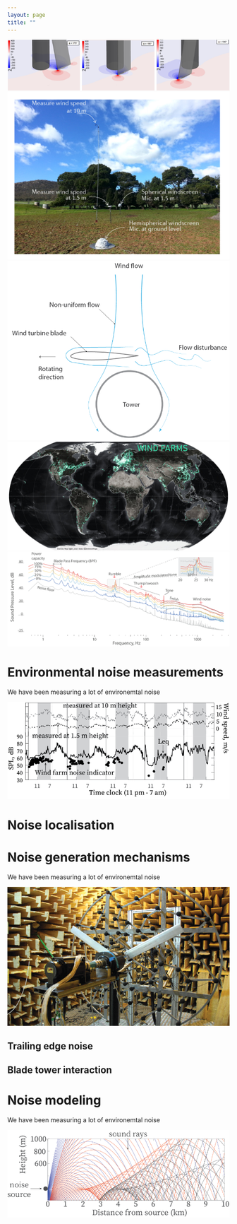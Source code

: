 ```yaml
--- 
layout: page
title: ""
---
```

![fig1](images/bti.png)
![fig1](images/Outdoor_setup-01.png)
![fig1](images/BTI-02.png)
![fig1](images/wf_world_distribution.jpg)
![fig1](images/spectra-12.png)

# Environmental noise measurements 

We have been measuring a lot of environemtal noise

![fig1](images/environmental_noise2.png)


# Noise localisation

# Noise generation mechanisms

We have been measuring a lot of environemtal noise

![fig1](images/wind_model.png)

## Trailing edge noise

## Blade tower interaction

# Noise modeling

We have been measuring a lot of environemtal noise

![fig1](images/noise_modeling.png)

